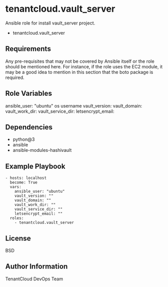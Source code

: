 tenantcloud.vault_server
=========

Ansible role for install vault_server project.

  - tenantcloud.vault_server

Requirements
------------

Any pre-requisites that may not be covered by Ansible itself or the role should be mentioned here. For instance, if the role uses the EC2 module, it may be a good idea to mention in this section that the boto package is required.

Role Variables
--------------

ansible_user: "ubuntu" os username
vault_version:
vault_domain:
vault_work_dir:
vault_service_dir:
letsencrypt_email:

Dependencies
------------

- python@3
- ansible
- ansible-modules-hashivault
  
Example Playbook
----------------

    - hosts: localhost
      become: True
      vars:
        ansible_user: "ubuntu"
        vault_version: ""
        vault_domain: ""
        vault_work_dir: ""
        vault_service_dir: ""
        letsencrypt_email: ""
      roles:
        - tenantcloud.vault_server

License
-------

BSD

Author Information
------------------

TenantCloud DevOps Team
